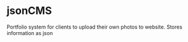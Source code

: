 jsonCMS
=======

Portfolio system for clients to upload their own photos to website. Stores information as json
